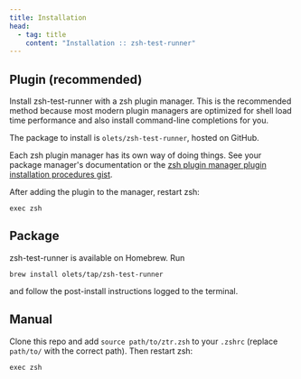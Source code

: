```yaml
---
title: Installation
head:
  - tag: title
    content: "Installation :: zsh-test-runner"
---
```


## Plugin (recommended)

Install zsh-test-runner with a zsh plugin manager. This is the recommended method because most modern plugin managers are optimized for shell load time performance and also install command-line completions for you.

The package to install is `olets/zsh-test-runner`, hosted on GitHub.

Each zsh plugin manager has its own way of doing things. See your package manager's documentation or the [zsh plugin manager plugin installation procedures gist](https://gist.github.com/olets/06009589d7887617e061481e22cf5a4a).

After adding the plugin to the manager, restart zsh:

```shell
exec zsh
```

## Package

zsh-test-runner is available on Homebrew. Run

```
brew install olets/tap/zsh-test-runner
```

and follow the post-install instructions logged to the terminal.

## Manual

Clone this repo and add `source path/to/ztr.zsh` to your `.zshrc` (replace `path/to/` with the correct path). Then restart zsh:

```shell
exec zsh
```

